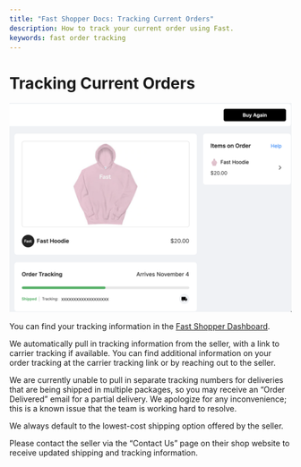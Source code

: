 ```yaml
---
title: "Fast Shopper Docs: Tracking Current Orders"
description: How to track your current order using Fast.
keywords: fast order tracking
---
```


# Tracking Current Orders

<img alt="current order on your fast dashboard" src="./images/tracking.png"/>

You can find your tracking information in the [Fast Shopper Dashboard](https://fast.co).

We automatically pull in tracking information from the seller, with a link to carrier tracking if available. You can find additional information on your order tracking at the carrier tracking link or by reaching out to the seller.

We are currently unable to pull in separate tracking numbers for deliveries that are being shipped in multiple packages, so you may receive an “Order Delivered” email for a partial delivery. We apologize for any inconvenience; this is a known issue that the team is working hard to resolve.

We always default to the lowest-cost shipping option offered by the seller.

Please contact the seller via the “Contact Us” page on their shop website to receive updated shipping and tracking information.
